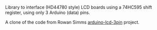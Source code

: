 Library to interface (HD44780 style) LCD boards using a 74HC595 shift register, using only 3 Arduino (data) pins.

A clone of the code from Rowan Simms [arduino-lcd-3pin](https://bitbucket.org/rowansimms/arduino-lcd-3pin) project.